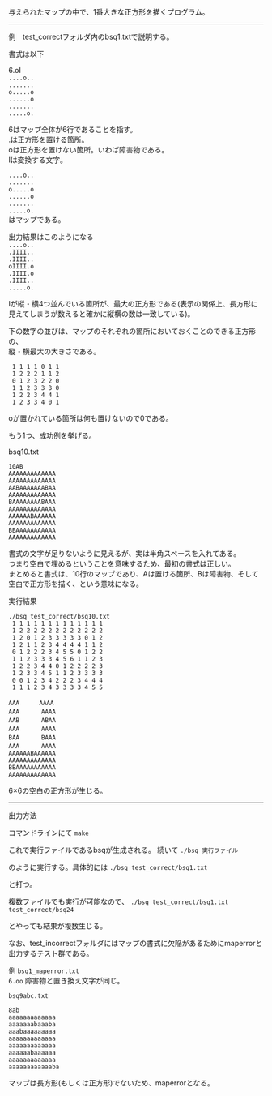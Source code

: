 与えられたマップの中で、1番大きな正方形を描くプログラム。  
  
------------------------  
例　test_correctフォルダ内のbsq1.txtで説明する。  

書式は以下  
  
6.oI  
`....o..`  
`.......`    
`o.....o`  
`......o`  
`.......`  
`.....o.`  
  
6はマップ全体が6行であることを指す。  
.は正方形を置ける箇所。  
oは正方形を置けない箇所。いわば障害物である。  
Iは変換する文字。  
  
`....o..`  
`.......`  
`o.....o`  
`......o`  
`.......`  
`.....o.`  
はマップである。  
  
  
出力結果はこのようになる  
`....o..`  
`.IIII..`  
`.IIII..`  
`oIIII.o`  
`.IIII.o`  
`.IIII..`  
`.....o.`  
  
Iが縦・横4つ並んでいる箇所が、最大の正方形である(表示の関係上、長方形に見えてしまうが数えると確かに縦横の数は一致している)。  
  
下の数字の並びは、マップのそれぞれの箇所においておくことのできる正方形の、  
縦・横最大の大きさである。  
  
` 1 1 1 1 0 1 1`  
` 1 2 2 2 1 1 2`  
` 0 1 2 3 2 2 0`  
` 1 1 2 3 3 3 0`  
` 1 2 2 3 4 4 1`  
` 1 2 3 3 4 0 1`  
  
oが置かれている箇所は何も置けないので0である。  
  
  
もう1つ、成功例を挙げる。  
  
bsq10.txt   
  
`10AB `  
`AAAAAAAAAAAAA`  
`AAAAAAAAAAAAA`  
`AABAAAAAAABAA`  
`AAAAAAAAAAAAA`  
`BAAAAAAAABAAA`  
`AAAAAAAAAAAAA`  
`AAAAAABAAAAAA`  
`AAAAAAAAAAAAA`  
`BBAAAAAAAAAAA`  
`AAAAAAAAAAAAA`  
  
  
書式の文字が足りないように見えるが、実は半角スペースを入れてある。  
つまり空白で埋めるということを意味するため、最初の書式は正しい。  
まとめると書式は、10行のマップであり、Aは置ける箇所、Bは障害物、そして空白で正方形を描く、という意味になる。  
  
  
実行結果  
  
`./bsq test_correct/bsq10.txt`  
` 1 1 1 1 1 1 1 1 1 1 1 1 1`  
` 1 2 2 2 2 2 2 2 2 2 2 2 2`  
` 1 2 0 1 2 3 3 3 3 3 0 1 2`  
` 1 2 1 1 2 3 4 4 4 4 1 1 2`  
` 0 1 2 2 2 3 4 5 5 0 1 2 2`  
` 1 1 2 3 3 3 4 5 6 1 1 2 3`  
` 1 2 2 3 4 4 0 1 2 2 2 2 3`  
` 1 2 3 3 4 5 1 1 2 3 3 3 3`  
` 0 0 1 2 3 4 2 2 2 3 4 4 4`  
` 1 1 1 2 3 4 3 3 3 3 4 5 5`  
  
`AAA` &nbsp; &nbsp; &nbsp; &nbsp; &nbsp;`AAAA`  
`AAA` &nbsp; &nbsp; &nbsp; &nbsp; &nbsp; `AAAA`  
`AAB` &nbsp; &nbsp; &nbsp; &nbsp; &nbsp; `ABAA`  
`AAA` &nbsp; &nbsp; &nbsp; &nbsp; &nbsp; `AAAA`  
`BAA` &nbsp; &nbsp; &nbsp; &nbsp; &nbsp; `BAAA`  
`AAA` &nbsp; &nbsp; &nbsp; &nbsp; &nbsp; `AAAA`  
`AAAAAABAAAAAA`  
`AAAAAAAAAAAAA`  
`BBAAAAAAAAAAA`  
`AAAAAAAAAAAAA`  
  
6×6の空白の正方形が生じる。  


---------------------


出力方法

コマンドラインにて
`make`  

これで実行ファイルであるbsqが生成される。
続いて
`./bsq 実行ファイル`  

のように実行する。具体的には
`./bsq test_correct/bsq1.txt`  

と打つ。


複数ファイルでも実行が可能なので、
`./bsq test_correct/bsq1.txt test_correct/bsq24`  

とやっても結果が複数生じる。

なお、test_incorrectフォルダにはマップの書式に欠陥があるためにmaperrorと出力するテスト群である。

例
`bsq1_maperror.txt`  
`6.oo` 障害物と置き換え文字が同じ。

`bsq9abc.txt`  

`8ab `  
`aaaaaaaaaaaaa`  
`aaaaaaabaaaba`  
`aaabaaaaaaaaa`  
`aaaaaaaaaaaaa`  
`aaaaaaaaaaaaa`  
`aaaaaabaaaaaa`  
`aaaaaaaaaaaaa`  
`aaaaaaaaaaaaba`  

マップは長方形(もしくは正方形)でないため、maperrorとなる。







